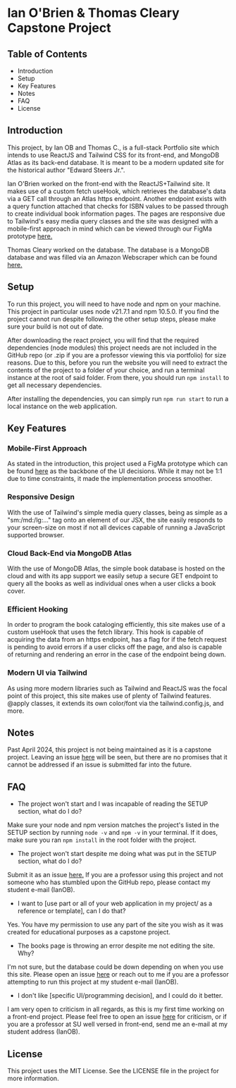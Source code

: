 # Ian O'Brien & Thomas Cleary Capstone Project

## Table of Contents

<ul>
  <li>Introduction</li>
  <li>Setup</li>
  <li>Key Features</li>
  <li>Notes</li>
  <li>FAQ</li>
  <li>License</li>
</ul>

## Introduction

This project, by Ian OB and Thomas C., is a full-stack Portfolio site which intends to use ReactJS and Tailwind CSS for its front-end, and MongoDB Atlas as its back-end database. It is meant to be a modern updated site for the historical author "Edward Steers Jr.". 

Ian O'Brien worked on the front-end with the ReactJS+Tailwind site. It makes use of a custom fetch useHook, which retrieves the database's data via a GET call through an Atlas https endpoint. Another endpoint exists with a query function attached that checks for ISBN values to be passed through to create individual book information pages. The pages are responsive due to Tailwind's easy media query classes and the site was designed with a mobile-first approach in mind which can be viewed through our FigMa prototype [here.](https://www.figma.com/file/YvF5Ad5KortGY9icbdRoxs/UI%2FUX-Prototype?type=design&mode=design&t=IYCbwEwhlieLGinw-0)

Thomas Cleary worked on the database. The database is a MongoDB database and was filled via an Amazon Webscraper which can be found [here.](https://github.com/Capstone-Project-IOBrien-TCleary/back-end) 

## Setup

To run this project, you will need to have node and npm on your machine. This project in particular uses node v21.7.1 and npm 10.5.0. If you find the project cannot run despite following the other setup steps, please make sure your build is not out of date.

After downloading the react project, you will find that the required dependencies (node modules) this project needs are not included in the GitHub repo (or .zip if you are a professor viewing this via portfolio) for size reasons. Due to this, before you run the website you will need to extract the contents of the project to a folder of your choice, and run a terminal instance at the root of said folder. From there, you should run `npm install` to get all necessary dependencies.

After installing the dependencies, you can simply run `npm run start` to run a local instance on the web application.

## Key Features

### Mobile-First Approach

As stated in the introduction, this project used a FigMa prototype which can be found [here](https://www.figma.com/file/YvF5Ad5KortGY9icbdRoxs/UI%2FUX-Prototype?type=design&mode=design&t=IYCbwEwhlieLGinw-0) as the backbone of the UI decisions. While it may not be 1:1 due to time constraints, it made the implementation process smoother.

### Responsive Design

With the use of Tailwind's simple media query classes, being as simple as a "sm:/md:/lg:..." tag onto an element of our JSX, the site easily responds to your screen-size on most if not all devices capable of running a JavaScript supported browser.

### Cloud Back-End via MongoDB Atlas

With the use of MongoDB Atlas, the simple book database is hosted on the cloud and with its app support we easily setup a secure GET endpoint to query all the books as well as individual ones when a user clicks a book cover. 

### Efficient Hooking

In order to program the book cataloging efficiently, this site makes use of a custom useHook that uses the fetch library. This hook is capable of acquiring the data from an https endpoint, has a flag for if the fetch request is pending to avoid errors if a user clicks off the page, and also is capable of returning and rendering an error in the case of the endpoint being down.

### Modern UI via Tailwind

As using more modern libraries such as Tailwind and ReactJS was the focal point of this project, this site makes use of plenty of Tailwind features. @apply classes, it extends its own color/font via the tailwind.config.js, and more.


## Notes

Past April 2024, this project is not being maintained as it is a capstone project. Leaving an issue [here](https://github.com/ykhm-iob/IanOBThomasC_Capstone/issues) will be seen, but there are no promises that it cannot be addressed if an issue is submitted far into the future.

## FAQ


<ul>
  <li>The project won't start and I was incapable of reading the SETUP section, what do I do?</li>
</ul>

Make sure your node and npm version matches the project's listed in the SETUP section by running `node -v` and `npm -v` in your terminal. If it does, make sure you ran `npm install` in the root folder with the project.


<ul>
  <li>The project won't start despite me doing what was put in the SETUP section, what do I do?</li>
</ul>

Submit it as an issue [here.](https://github.com/ykhm-iob/IanOBThomasC_Capstone/issues) If you are a professor using this project and not someone who has stumbled upon the GitHub repo, please contact my student e-mail (IanOB).


<ul>
  <li>I want to [use part or all of your web application in my project/ as a reference or template], can I do that?</li>
</ul>

Yes. You have my permission to use any part of the site you wish as it was created for educational purposes as a capstone project.


<ul>
  <li>The books page is throwing an error despite me not editing the site. Why?</li>
</ul>

I'm not sure, but the database could be down depending on when you use this site. Please open an issue [here](https://github.com/ykhm-iob/IanOBThomasC_Capstone/issues) or reach out to me if you are a professor attempting to run this project at my student e-mail (IanOB).


<ul>
  <li>I don't like [specific UI/programming decision], and I could do it better.</li>
</ul>

I am very open to criticism in all regards, as this is my first time working on a front-end project. Please feel free to open an issue [here](https://github.com/ykhm-iob/IanOBThomasC_Capstone/issues) for criticism, or if you are a professor at SU well versed in front-end, send me an e-mail at my student address (IanOB).


## License

This project uses the MIT License. See the LICENSE file in the project for more information.